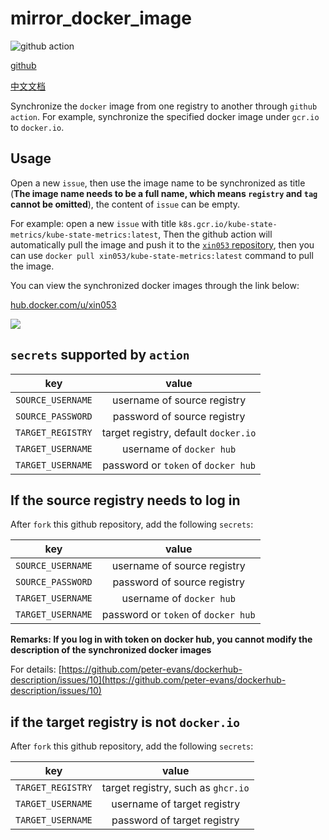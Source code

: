 # mirror_docker_image

![github action](https://github.com/xin053/mirror_docker_image/actions/workflows/mirror_docker_image.yml/badge.svg)

[github](https://github.com/xin053/mirror_docker_image)

[中文文档](https://github.com/xin053/mirror_docker_image/blob/main/README_zh.md)

Synchronize the `docker` image from one registry to another through `github action`. For example, synchronize the specified docker image under `gcr.io` to `docker.io`.

## Usage

Open a new `issue`, then use the image name to be synchronized as title (**The image name needs to be a full name, which means `registry` and `tag` cannot be omitted**), the content of `issue` can be empty.

For example: open a new `issue` with title `k8s.gcr.io/kube-state-metrics/kube-state-metrics:latest`, Then the github action will automatically pull the image and push it to the [`xin053` repository](hub.docker.com/u/xin053), then you can use `docker pull xin053/kube-state-metrics:latest` command to pull the image.

You can view the synchronized docker images through the link below:

[hub.docker.com/u/xin053](hub.docker.com/u/xin053)

![](https://github.com/xin053/mirror_docker_image/blob/main/images/1.png)

## `secrets` supported by `action`

|        key        |                value                 |
| :---------------: | :----------------------------------: |
| `SOURCE_USERNAME` |     username of source registry      |
| `SOURCE_PASSWORD` |     password of source registry      |
| `TARGET_REGISTRY` | target registry, default `docker.io` |
| `TARGET_USERNAME` |       username of `docker hub`       |
| `TARGET_USERNAME` | password or `token` of `docker hub`  |

## If the source registry needs to log in

After `fork` this github repository, add the following `secrets`:

|        key        |                value                |
| :---------------: | :---------------------------------: |
| `SOURCE_USERNAME` |     username of source registry     |
| `SOURCE_PASSWORD` |     password of source registry     |
| `TARGET_USERNAME` |      username of `docker hub`       |
| `TARGET_USERNAME` | password or `token` of `docker hub` |


**Remarks: If you log in with token on docker hub, you cannot modify the description of the synchronized docker images**

For details: [https://github.com/peter-evans/dockerhub-description/issues/10](https://github.com/peter-evans/dockerhub-description/issues/10)

## if the target registry is not `docker.io`

After `fork` this github repository, add the following `secrets`:

|        key        |               value                |
| :---------------: | :--------------------------------: |
| `TARGET_REGISTRY` | target registry, such as `ghcr.io` |
| `TARGET_USERNAME` |    username of target registry     |
| `TARGET_USERNAME` |    password of target registry     |

